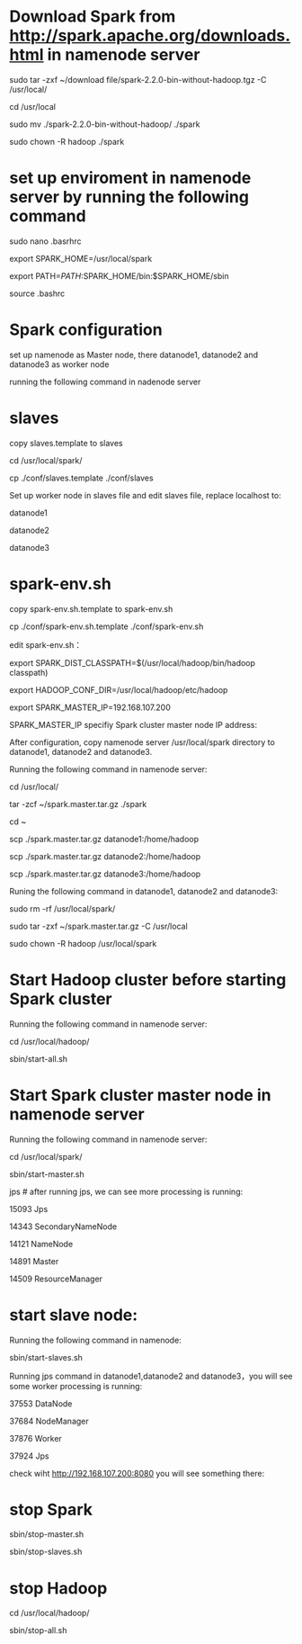 # Download Spark from http://spark.apache.org/downloads.html in namenode server

sudo tar -zxf ~/download file/spark-2.2.0-bin-without-hadoop.tgz -C /usr/local/

cd /usr/local

sudo mv ./spark-2.2.0-bin-without-hadoop/ ./spark

sudo chown -R hadoop ./spark

# set up enviroment in namenode server by running the following command

sudo nano .basrhrc 

export SPARK_HOME=/usr/local/spark

export PATH=$PATH:$SPARK_HOME/bin:$SPARK_HOME/sbin

source .bashrc

# Spark configuration

set up namenode as Master node, there datanode1, datanode2 and datanode3 as worker node

running the following command in nadenode server

# slaves

copy slaves.template to slaves

cd /usr/local/spark/

cp ./conf/slaves.template ./conf/slaves

Set up worker node in slaves file and edit slaves file, replace localhost to:

datanode1

datanode2

datanode3

# spark-env.sh

copy spark-env.sh.template to spark-env.sh

cp ./conf/spark-env.sh.template ./conf/spark-env.sh

edit spark-env.sh：

export SPARK_DIST_CLASSPATH=$(/usr/local/hadoop/bin/hadoop classpath)

export HADOOP_CONF_DIR=/usr/local/hadoop/etc/hadoop

export SPARK_MASTER_IP=192.168.107.200

SPARK_MASTER_IP specifiy Spark cluster master node IP address:

After configuration, copy namenode server /usr/local/spark directory to datanode1, datanode2 and datanode3.

Running the following command in namenode server:

cd /usr/local/

tar -zcf ~/spark.master.tar.gz ./spark

cd ~

scp ./spark.master.tar.gz datanode1:/home/hadoop

scp ./spark.master.tar.gz datanode2:/home/hadoop

scp ./spark.master.tar.gz datanode3:/home/hadoop

Runing the following command in datanode1, datanode2 and datanode3:

sudo rm -rf /usr/local/spark/

sudo tar -zxf ~/spark.master.tar.gz -C /usr/local

sudo chown -R hadoop /usr/local/spark

# Start Hadoop cluster before starting Spark cluster

Running the following command in namenode server:

cd /usr/local/hadoop/

sbin/start-all.sh

# Start Spark cluster master node in namenode server

Running the following command in namenode server:

cd /usr/local/spark/

sbin/start-master.sh

jps # after running jps, we can see more processing is running:

15093 Jps

14343 SecondaryNameNode

14121 NameNode

14891 Master

14509 ResourceManager

# start slave node:

Running the following command in namenode:

sbin/start-slaves.sh

Running jps command in datanode1,datanode2 and datanode3，you will see some worker processing is running:

37553 DataNode

37684 NodeManager

37876 Worker

37924 Jps

check wiht http://192.168.107.200:8080 you will see something there:
# stop Spark

sbin/stop-master.sh

sbin/stop-slaves.sh

# stop Hadoop

cd /usr/local/hadoop/

sbin/stop-all.sh
